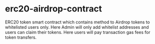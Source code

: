 # erc20-airdrop-contract
ERC20 token smart contract which contains method to Airdrop tokens to whitelisted users only. Here Admin will only add whitelist addresses and users can claim their tokens. Here users will pay transaction gas fees for token transfers.

